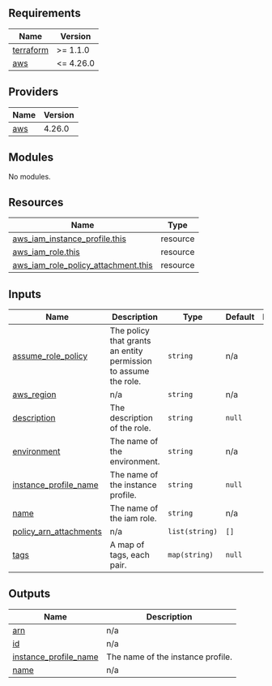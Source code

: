 <!-- markdownlint-disable -->
<!-- BEGINNING OF PRE-COMMIT-TERRAFORM DOCS HOOK -->
## Requirements

| Name | Version |
|------|---------|
| <a name="requirement_terraform"></a> [terraform](#requirement\_terraform) | >= 1.1.0 |
| <a name="requirement_aws"></a> [aws](#requirement\_aws) | <= 4.26.0 |

## Providers

| Name | Version |
|------|---------|
| <a name="provider_aws"></a> [aws](#provider\_aws) | 4.26.0 |

## Modules

No modules.

## Resources

| Name | Type |
|------|------|
| [aws_iam_instance_profile.this](https://registry.terraform.io/providers/hashicorp/aws/latest/docs/resources/iam_instance_profile) | resource |
| [aws_iam_role.this](https://registry.terraform.io/providers/hashicorp/aws/latest/docs/resources/iam_role) | resource |
| [aws_iam_role_policy_attachment.this](https://registry.terraform.io/providers/hashicorp/aws/latest/docs/resources/iam_role_policy_attachment) | resource |

## Inputs

| Name | Description | Type | Default | Required |
|------|-------------|------|---------|:--------:|
| <a name="input_assume_role_policy"></a> [assume\_role\_policy](#input\_assume\_role\_policy) | The policy that grants an entity permission to assume the role. | `string` | n/a | yes |
| <a name="input_aws_region"></a> [aws\_region](#input\_aws\_region) | n/a | `string` | n/a | yes |
| <a name="input_description"></a> [description](#input\_description) | The description of the role. | `string` | `null` | no |
| <a name="input_environment"></a> [environment](#input\_environment) | The name of the environment. | `string` | n/a | yes |
| <a name="input_instance_profile_name"></a> [instance\_profile\_name](#input\_instance\_profile\_name) | The name of the instance profile. | `string` | `null` | no |
| <a name="input_name"></a> [name](#input\_name) | The name of the iam role. | `string` | n/a | yes |
| <a name="input_policy_arn_attachments"></a> [policy\_arn\_attachments](#input\_policy\_arn\_attachments) | n/a | `list(string)` | `[]` | no |
| <a name="input_tags"></a> [tags](#input\_tags) | A map of tags, each pair. | `map(string)` | `null` | no |

## Outputs

| Name | Description |
|------|-------------|
| <a name="output_arn"></a> [arn](#output\_arn) | n/a |
| <a name="output_id"></a> [id](#output\_id) | n/a |
| <a name="output_instance_profile_name"></a> [instance\_profile\_name](#output\_instance\_profile\_name) | The name of the instance profile. |
| <a name="output_name"></a> [name](#output\_name) | n/a |
<!-- END OF PRE-COMMIT-TERRAFORM DOCS HOOK -->
